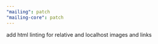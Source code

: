 ```yaml
---
"mailing": patch
"mailing-core": patch
---
```


add html linting for relative and localhost images and links
